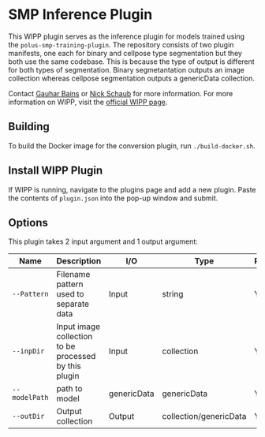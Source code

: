 # SMP Inference Plugin

This WIPP plugin serves as the inference plugin for models trained using the `polus-smp-training-plugin`. The repository consists of two plugin manifests, one each for binary and cellpose type segmentation but they both use the same codebase. This is because the type of output is different for both types of segmentation. Binary segmetantation outputs an image collection whereas cellpose segmentation outputs a genericData collection.


Contact [Gauhar Bains](mailto:gauhar.bains@labshare.org) or [Nick Schaub](mailto:nick.schaub@labshare.org) for more information.
For more information on WIPP, visit the [official WIPP page](https://isg.nist.gov/deepzoomweb/software/wipp).

## Building

To build the Docker image for the conversion plugin, run
`./build-docker.sh`.

## Install WIPP Plugin

If WIPP is running, navigate to the plugins page and add a new plugin. Paste the contents of `plugin.json` into the pop-up window and submit.

## Options

This plugin takes 2 input argument and 1 output argument:

| Name          | Description             | I/O    | Type   | Required | Default |
|---------------|-------------------------|--------|--------|----------|---------|
| `--Pattern`  | Filename pattern used to separate data | Input | string | Yes | - |
| `--inpDir`  | Input image collection to be processed by this plugin | Input | collection | Yes | - |
| `--modelPath`  | path to model | genericData | genericData | Yes | - |
| `--outDir`  | Output collection | Output | collection/genericData | Yes | - |

